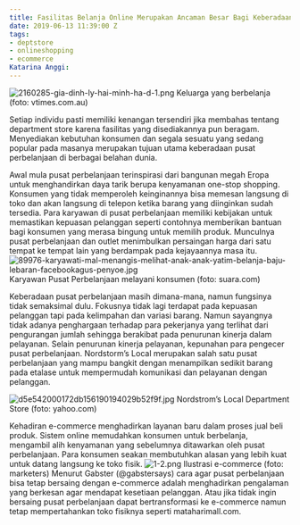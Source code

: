 ```yaml
---
title: Fasilitas Belanja Online Merupakan Ancaman Besar Bagi Keberadaan Pusat Perbelanjaan
date: 2019-06-13 11:39:00 Z
tags:
- deptstore
- onlineshopping
- ecommerce
Katarina Anggi: 
---
```


![2160285-gia-dinh-ly-hai-minh-ha-d-1.png](/uploads/2160285-gia-dinh-ly-hai-minh-ha-d-1.png)
Keluarga yang berbelanja (foto: vtimes.com.au)

Setiap individu pasti memiliki kenangan tersendiri jika membahas tentang department store karena fasilitas yang disediakannya pun beragam. Menyediakan kebutuhan konsumen dan segala sesuatu yang sedang popular pada masanya merupakan tujuan utama keberadaan pusat perbelanjaan di berbagai belahan dunia.

Awal mula pusat perbelanjaan terinspirasi dari bangunan megah Eropa untuk menghandirkan daya tarik berupa kenyamanan one-stop shopping. Konsumen yang tidak memperoleh keinginannya bisa memesan langsung di toko dan akan langsung di telepon  ketika barang yang diinginkan sudah tersedia. Para karyawan di pusat perbelanjaan memiliki kebijakan untuk memastikan kepuasan pelanggan seperti contohnya memberikan bantuan bagi konsumen yang merasa bingung untuk memilih produk. Munculnya pusat perbelanjaan dan outlet menimbulkan persaingan harga dari satu tempat ke tempat lain yang berdampak pada kejayaannya masa itu.
![89976-karyawati-mal-menangis-melihat-anak-anak-yatim-belanja-baju-lebaran-facebookagus-penyoe.jpg](/uploads/89976-karyawati-mal-menangis-melihat-anak-anak-yatim-belanja-baju-lebaran-facebookagus-penyoe.jpg)
Karyawan Pusat Perbelanjaan melayani konsumen (foto: suara.com)


Keberadaan pusat perbelanjaan masih dimana-mana, namun fungsinya tidak semaksimal dulu.  Fokusnya tidak lagi terdapat pada kepuasan pelanggan tapi pada kelimpahan dan variasi barang. Namun sayangnya tidak adanya penghargaan terhadap para pekerjanya yang terlihat dari pengurangan jumlah sehingga berakibat pada penurunan kinerja dalam pelayanan. Selain penurunan kinerja pelayanan, kepunahan para pengecer pusat perbelanjaan.
Nordstorm’s Local merupakan salah satu pusat perbelanjaan yang mampu bangkit dengan menampilkan sedikit barang  pada etalase untuk mempermudah komunikasi dan pelayanan dengan pelanggan.


![d5e542000172db156190194029b52f9f.jpg](/uploads/d5e542000172db156190194029b52f9f.jpg)
Nordstrom’s Local Department Store (foto: yahoo.com)


Kehadiran e-commerce menghadirkan layanan baru dalam proses jual beli produk. Sistem online memudahkan konsumen untuk berbelanja, mengambil alih kenyamanan yang sebelumnya ditawarkan oleh pusat perbelanjaan. Para konsumen seakan membutuhkan alasan yang lebih  kuat untuk  datang langsung ke toko fisik.
![1-2.png](/uploads/1-2.png)
Ilustrasi e-commerce (foto: marketers)
Menurut Gabster (@gabstersays) cara agar pusat perbelanjaan bisa tetap bersaing dengan e-commerce adalah menghadirkan pengalaman yang berkesan agar mendapat kesetiaan pelanggan. Atau jika tidak ingin bersaing pusat perbelanjaan dapat bertransformasi ke e-commerce namun tetap mempertahankan toko fisiknya seperti mataharimall.com.